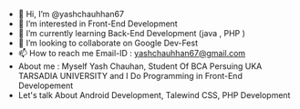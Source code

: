 - 👋 Hi, I’m @yashchauhhan67
- 👀 I’m interested in Front-End Development
- 🌱 I’m currently learning Back-End Development (java , PHP )
- 💞️ I’m looking to collaborate on Google Dev-Fest
- 📫 How to reach me Email-ID : yashchauhhan67@gmail.com
-  About me : Myself Yash Chauhan, Student Of BCA Persuing UKA TARSADIA UNIVERSITY and I Do Programming in Front-End Developement
-  Let's talk About Android Development, Talewind CSS, PHP Development

<!---
yashchauhhan67/yashchauhhan67 is a ✨ special ✨ repository because its `README.md` (this file) appears on your GitHub profile.
You can click the Preview link to take a look at your changes.
--->
